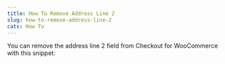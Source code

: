 ```yaml
---
title: How To Remove Address Line 2
slug: how-to-remove-address-line-2
cats: How To
---
```


<p>You can remove the address line 2 field from Checkout for WooCommerce with this snippet:</p>

